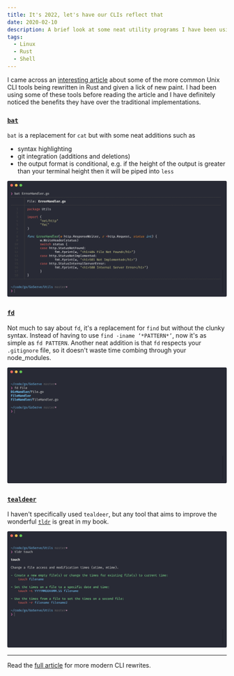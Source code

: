 ```yaml
---
title: It's 2022, let's have our CLIs reflect that
date: 2020-02-10
description: A brief look at some neat utility programs I have been using
tags:
  - Linux
  - Rust
  - Shell
---
```


I came across an [interesting article](https://zaiste.net/posts/shell-commands-rust/) about some of the more common Unix CLI tools being rewritten in Rust and given a lick of new paint.
I had been using some of these tools before reading the article and I have definitely noticed the benefits they have over the traditional implementations.

### [`bat`](https://github.com/sharkdp/bat)
`bat` is a replacement for `cat` but with some neat additions such as
- syntax highlighting
- git integration (additions and deletions)
- the output format is conditional, e.g. if the height of the output is greater than your terminal height then it will be piped into `less`

![bat in action](./bat.png)

### [`fd`](https://github.com/sharkdp/fd)
Not much to say about `fd`, it's a replacement for `find` but without the clunky syntax. Instead of having to use `find -iname ‘*PATTERN*’`, now it's as simple as `fd PATTERN`.
Another neat addition is that `fd` respects your `.gitignore` file, so it doesn't waste time combing through your node_modules.

![fd in action](./fd.png)

### [`tealdeer`](https://github.com/dbrgn/tealdeer)
I haven't specifically used `tealdeer`, but any tool that aims to improve the wonderful [`tldr`](https://github.com/tldr-pages/tldr) is great in my book.

![tldr in action](./tldr.png)

---

Read the [full article](https://zaiste.net/posts/shell-commands-rust/) for more modern CLI rewrites.
